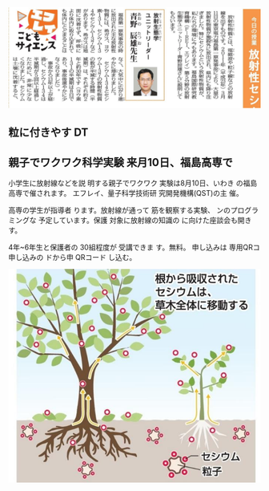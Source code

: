 ![](_page_0_Picture_0.jpeg)

## 粒に付きやす DT

## 親子でワクワク科学実験 来月10日、福島高専で

小学生に放射線などを説 明する親子でワクワク 実験は8月10日、いわき の福島高専で催されます。 エフレイ、量子科学技術研 究開発機構(QST)の主 催。

高専の学生が指導者 ります。放射線が通って 筋を観察する実験、 ンのプログラミングな 予定しています。保護 対象に放射線の知識の に向けた座談会も開き す。

4年~6年生と保護者の 30組程度が 受講できま す。無料。 申し込みは 専用QRコ 申し込みの ドから申 QRコード し込む。

![](_page_0_Picture_6.jpeg)

